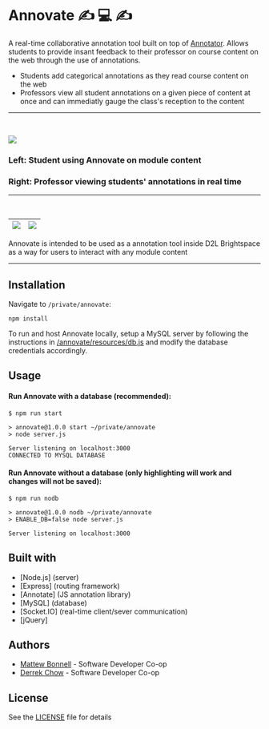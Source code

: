 # Annovate ✍️ 💻 ✍️
A real-time collaborative annotation tool built on top of [Annotator](http://annotatorjs.org/). Allows students to provide insant feedback to their professor on course content on the web through the use of annotations.

  - Students add categorical annotations as they read course content on the web
  - Professors view all student annotations on a given piece of content at once and can immediatly gauge the class's reception to the content

---
<br/>

![](/annovate/demo/comporg_video.gif)
### Left: Student using Annovate on module content
### Right: Professor viewing students' annotations in real time

---
<br/>

![](/annovate/demo/tree(prof).png)  |  ![](/annovate/demo/problem_set(prof).png)
:----------------------------------:|:-------------------------:

Annovate is intended to be used as a annotation tool inside D2L Brightspace as a way for users to interact with any module content

---

## Installation
Navigate to `/private/annovate`:
```
npm install
```
To run and host Annovate locally, setup a MySQL server by following the instructions in [/annovate/resources/db.js](/annovate/resources/db.js) and modify the database credentials accordingly.

## Usage
#### Run Annovate with a database (recommended):
```
$ npm run start

> annovate@1.0.0 start ~/private/annovate
> node server.js

Server listening on localhost:3000
CONNECTED TO MYSQL DATABASE
```

#### Run Annovate without a database (only highlighting will work and changes will not be saved):
```
$ npm run nodb

> annovate@1.0.0 nodb ~/private/annovate
> ENABLE_DB=false node server.js

Server listening on localhost:3000
```

## Built with
* [Node.js] (server)
* [Express] (routing framework)
* [Annotate] (JS annotation library)
* [MySQL] (database)
* [Socket.IO] (real-time client/sever communication)
* [jQuery]

## Authors
* [Mattew Bonnell](https://github.com/mattbonnell) - Software Developer Co-op
* [Derrek Chow](https://github.com/derrekchow) - Software Developer Co-op

## License
See the [LICENSE](/annovate/LICENSE) file for details
